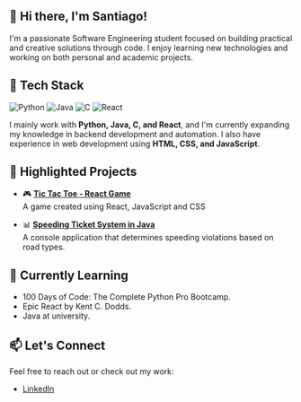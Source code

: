 ## 👋 Hi there, I'm Santiago!

I'm a passionate Software Engineering student focused on building practical and creative solutions through code. I enjoy learning new technologies and working on both personal and academic projects.

## 🧰 Tech Stack

![Python](https://img.shields.io/badge/Python-3670A0?style=for-the-badge&logo=python&logoColor=ffdd54)
![Java](https://img.shields.io/badge/Java-ED8B00?style=for-the-badge&logo=java&logoColor=white)
![C](https://img.shields.io/badge/C-00599C?style=for-the-badge&logo=c&logoColor=white)
![React](https://img.shields.io/badge/React-20232A?style=for-the-badge&logo=react&logoColor=61DAFB)

I mainly work with **Python, Java, C, and React**, and I'm currently expanding my knowledge in backend development and automation.
I also have experience in web development using **HTML, CSS, and JavaScript**.


## 📌 Highlighted Projects

- 🎮 **[Tic Tac Toe - React Game](https://github.com/santty1906/tic-tac-toe-react)**  
  A game created using React, JavaScript and CSS

- 📊 **[Speeding Ticket System in Java](https://github.com/santty1906/speeding-ticket-system)**  
  A console application that determines speeding violations based on road types.

## 🧠 Currently Learning

- 100 Days of Code: The Complete Python Pro Bootcamp.
- Epic React by Kent C. Dodds.
- Java at university.

## 📫 Let's Connect

Feel free to reach out or check out my work:

- [LinkedIn](https://www.linkedin.com/in/santiago-lopez-022870283/)

